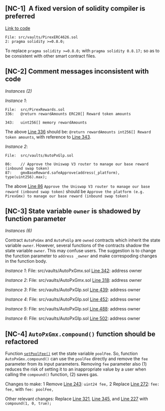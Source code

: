 
## [NC-1]  A fixed version of solidity compiler is preferred

[Link to code](https://github.com/code-423n4/2022-11-redactedcartel/blob/main/src/vaults/PirexERC4626.sol#L2)
```
File: src/vaults/PirexERC4626.sol
2: pragma solidity >=0.8.0;
```
To replace `pragma solidity >=0.8.0;` with `pragma solidity 0.8.17;` so as to be consistent with other smart contract files.


## [NC-2] Comment messages inconsistent with code

_Instances (2)_

_Instance 1_:
```
File:  src/PirexRewards.sol
336:   @return rewardAmounts ERC20[] Reward token amounts

343:   uint256[] memory rewardAmounts
```
The above [Line 336](https://github.com/code-423n4/2022-11-redactedcartel/blob/main/src/PirexRewards.sol#L336) should be:  `@return rewardAmounts int256[] Reward token amounts`, with reference to [Line 343](https://github.com/code-423n4/2022-11-redactedcartel/blob/main/src/PirexRewards.sol#L343).

_Instance 2_:
```
File:  src/vaults/AutoPxGlp.sol

86:    // Approve the Uniswap V3 router to manage our base reward (inbound swap token)
87:    gmxBaseReward.safeApprove(address(_platform), type(uint256).max);
```
The above [Line 86](https://github.com/code-423n4/2022-11-redactedcartel/blob/main/src/vaults/AutoPxGlp.sol#L86)  `Approve the Uniswap V3 router to manage our base reward (inbound swap token)` should be `Approve the platform (e.g. PirexGmx) to manage our base reward (inbound swap token)`


## [NC-3] State variable `owner` is shadowed by function parameter

_Instances (6)_

Contract `AutoPxGmx` and `AutoPxGlp` are `owned` contracts which inherit the state variable `owner`. However, several functions of the contracts shadow the state variable `owner`. This may confuse users. The suggestion is to change the function parameter to `address _owner` and make correspoding changes in the function body.

_Instance 1_:
File:  src/vaults/AutoPxGmx.sol
[Line 342](https://github.com/code-423n4/2022-11-redactedcartel/blob/main/src/vaults/AutoPxGmx.sol#L342):     address owner

_Instance 2_:
File: src/vaults/AutoPxGmx.sol
[Line 318](https://github.com/code-423n4/2022-11-redactedcartel/blob/main/src/vaults/AutoPxGmx.sol#L318):     address owner

_Instance 3_:
File: src/vaults/AutoPxGlp.sol
[Line 439](https://github.com/code-423n4/2022-11-redactedcartel/blob/main/src/vaults/AutoPxGlp.sol#L439):     address owner

_Instance 4_:
File: src/vaults/AutoPxGlp.sol
[Line 452](https://github.com/code-423n4/2022-11-redactedcartel/blob/main/src/vaults/AutoPxGlp.sol#L452):      address owner

_Instance 5_:
File: src/vaults/AutoPxGlp.sol
[Line 488](https://github.com/code-423n4/2022-11-redactedcartel/blob/main/src/vaults/AutoPxGlp.sol#L488):     address owner

_Instance 6_:
File: src/vaults/AutoPxGlp.sol
[Line 502](https://github.com/code-423n4/2022-11-redactedcartel/blob/main/src/vaults/AutoPxGlp.sol#L502):     address owner


## [NC-4] `AutoPxGmx.compound()` function should be refactored
Function [`setPoolFee()`](https://github.com/code-423n4/2022-11-redactedcartel/blob/main/src/vaults/AutoPxGmx.sol#L104-L110) set the state variable `poolFee`.  So, function `AutoPxGmx.compound()` can use the `poolFee` directly and remove the `fee` parameter from its input parameters. Removing `fee` parameter also (1) reduces the risk of setting it to an inappropriate value by a user when calling the `compound()` function, (2) saves gas.

Changes to make:
  1 Remove [Line 243](https://github.com/code-423n4/2022-11-redactedcartel/blob/main/src/vaults/AutoPxGmx.sol#L243): `uint24 fee,`
  2 Replace [Line 272](https://github.com/code-423n4/2022-11-redactedcartel/blob/main/src/vaults/AutoPxGmx.sol#L272): `fee: fee,` with `fee: poolFee,`

Other relevant changes: Replace [Line 321](https://github.com/code-423n4/2022-11-redactedcartel/blob/main/src/vaults/AutoPxGmx.sol#L321), [Line 345](https://github.com/code-423n4/2022-11-redactedcartel/blob/main/src/vaults/AutoPxGmx.sol#L345), and [Line 227](https://github.com/code-423n4/2022-11-redactedcartel/blob/main/src/vaults/AutoPxGmx.sol#L227) with `compound(1, 0, true);`
